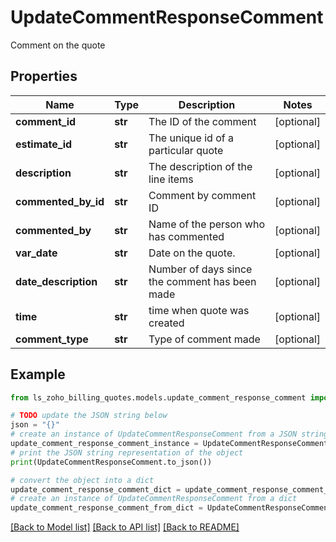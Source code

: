 # UpdateCommentResponseComment

Comment on the quote

## Properties

Name | Type | Description | Notes
------------ | ------------- | ------------- | -------------
**comment_id** | **str** | The ID of the comment | [optional] 
**estimate_id** | **str** | The  unique id of a particular quote | [optional] 
**description** | **str** | The description of the line items | [optional] 
**commented_by_id** | **str** | Comment by comment ID | [optional] 
**commented_by** | **str** | Name of the person who has commented | [optional] 
**var_date** | **str** | Date on the quote. | [optional] 
**date_description** | **str** | Number of days since the comment has been made | [optional] 
**time** | **str** | time when quote was created | [optional] 
**comment_type** | **str** | Type of comment made | [optional] 

## Example

```python
from ls_zoho_billing_quotes.models.update_comment_response_comment import UpdateCommentResponseComment

# TODO update the JSON string below
json = "{}"
# create an instance of UpdateCommentResponseComment from a JSON string
update_comment_response_comment_instance = UpdateCommentResponseComment.from_json(json)
# print the JSON string representation of the object
print(UpdateCommentResponseComment.to_json())

# convert the object into a dict
update_comment_response_comment_dict = update_comment_response_comment_instance.to_dict()
# create an instance of UpdateCommentResponseComment from a dict
update_comment_response_comment_from_dict = UpdateCommentResponseComment.from_dict(update_comment_response_comment_dict)
```
[[Back to Model list]](../README.md#documentation-for-models) [[Back to API list]](../README.md#documentation-for-api-endpoints) [[Back to README]](../README.md)


